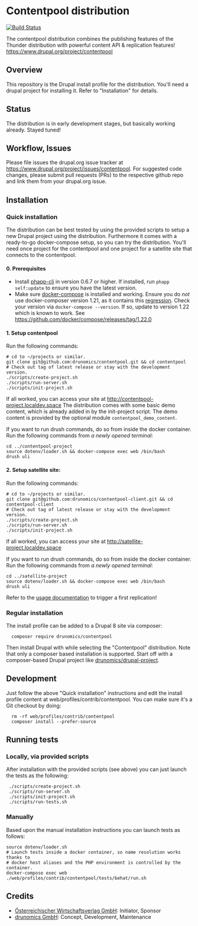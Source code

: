 # Contentpool distribution

[![Build Status](https://travis-ci.org/drunomics/contentpool.svg?branch=8.x-1.x)](https://travis-ci.org/drunomics/contentpool)

 The contentpool distribution combines the publishing features of the Thunder
 distribution with powerful content API & replication features! 
 https://www.drupal.org/project/contentpool 
 
## Overview

This repository is the Drupal install profile for the distribution. You'll
need a drupal project for installing it. Refer to "Installation" for details.

## Status

The distribution is in early development stages, but basically working already. Stayed tuned!

## Workflow, Issues

Please file issues the drupal.org issue tracker at https://www.drupal.org/project/issues/contentpool.
For suggested code changes, please submit pull requests (PRs) to the respective github repo and link them from your drupal.org issue.

## Installation

### Quick installation

The distribution can be best tested by using the provided scripts to setup a new Drupal project using the distribution.
Furthermore it comes with a ready-to-go docker-compose setup, so you can try the distribution. You'll need once project
for the contentpool and one project for a satellite site that connects to the contentpool.

#### 0. Prerequisites

 * Install [phapp-cli](https://github.com/drunomics/phapp-cli) in version 0.6.7 or higher. If installed, run `phapp self:update` to ensure you have the latest version.
 * Make sure [docker-compose](https://docs.docker.com/compose/) is installed and working.
   Ensure you do *not* use docker-composer version 1.21, as it contains this [regression](https://github.com/docker/compose/issues/5874). Check your version via `docker-compose --version`.
   If so, update to version 1.22 which is known to work. See https://github.com/docker/compose/releases/tag/1.22.0

#### 1. Setup contentpool 

Run the following commands:

    # cd to ~/projects or similar.
    git clone git@github.com:drunomics/contentpool.git && cd contentpool
    # Check out tag of latest release or stay with the development version.
    ./scripts/create-project.sh
    ./scripts/run-server.sh
    ./scripts/init-project.sh
    
If all worked, you can access your site at http://contentpool-project.localdev.space
The distribution comes with some basic demo content, which is already added in by
the init-project script. The demo content is provided by the optional module
`contentpool_demo_content`.

If you want to run drush commands, do so from inside the docker container.
Run the following commands from *a newly opened terminal*:

    cd ../contentpool-project
    source dotenv/loader.sh && docker-compose exec web /bin/bash
    drush uli

#### 2. Setup satellite site:

Run the following commands:

    # cd to ~/projects or similar.
    git clone git@github.com:drunomics/contentpool-client.git && cd contentpool-client
    # Check out tag of latest release or stay with the development version.
    ./scripts/create-project.sh
    ./scripts/run-server.sh
    ./scripts/init-project.sh
    
If all worked, you can access your site at http://satellite-project.localdev.space

If you want to run drush commands, do so from inside the docker container.
Run the following commands from *a newly opened terminal*:

    cd ../satellite-project
    source dotenv/loader.sh && docker-compose exec web /bin/bash
    drush uli
    
Refer to the [usage documentation](https://github.com/drunomics/contentpool-client#usage) to trigger a first
replication!

### Regular installation

 The install profile can be added to a Drupal 8 site via composer:

      composer require drunomics/contentpool
      
  Then install Drupal with while selecting the "Contentpool" distribution.
  Note that only a composer based installation is supported. Start off with
  a composer-based Drupal project like [drunomics/drupal-project](https://github.com/drunomics/drupal-project).

## Development

  Just follow the above "Quick installation" instructions and edit the install profile
  content at web/profiles/contrib/contentpool. You can make sure it's a Git
  checkout by doing:
      
      rm -rf web/profiles/contrib/contentpool
      composer install --prefer-source

## Running tests

### Locally, via provided scripts
  
 After installation with the provided scripts (see above) you can just launch
 the tests as the following:
 
     ./scripts/create-project.sh
     ./scripts/run-server.sh
     ./scripts/init-project.sh
     ./scripts/run-tests.sh

### Manually

Based upon the manual installation instructions you can launch tests as
follows:

    source dotenv/loader.sh
    # Launch tests inside a docker container, so name resolution works thanks to
    # docker host aliases and the PHP environment is controlled by the container.
    docker-compose exec web ./web/profiles/contrib/contentpool/tests/behat/run.sh


## Credits

 - [Österreichischer Wirtschaftsverlag GmbH](https://www.drupal.org/%C3%B6sterreichischer-wirtschaftsverlag-gmbh): Initiator, Sponsor
 - [drunomics GmbH](https://www.drupal.org/drunomics): Concept, Development, Maintenance
